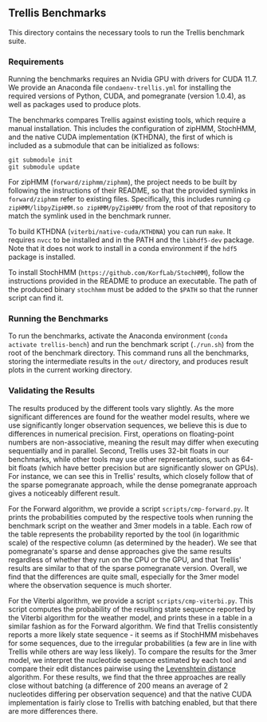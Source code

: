 ## Trellis Benchmarks

This directory contains the necessary tools to run the Trellis benchmark suite.

### Requirements

Running the benchmarks requires an Nvidia GPU with drivers for CUDA 11.7. We provide an Anaconda file `condaenv-trellis.yml` for installing the required versions of Python, CUDA, and pomegranate (version 1.0.4), as well as packages used to produce plots.

The benchmarks compares Trellis against existing tools, which require a manual installation. This includes the configuration of zipHMM, StochHMM, and the native CUDA implementation (KTHDNA), the first of which is included as a submodule that can be initialized as follows:

```
git submodule init
git submodule update
```

For zipHMM (`forward/ziphmm/ziphmm`), the project needs to be built by following the instructions of their README, so that the provided symlinks in `forward/ziphmm` refer to existing files. Specifically, this includes running `cp zipHMM/libpyZipHMM.so zipHMM/pyZipHMM/` from the root of that repository to match the symlink used in the benchmark runner.

To build KTHDNA (`viterbi/native-cuda/KTHDNA`) you can run `make`. It requires `nvcc` to be installed and in the PATH and the `libhdf5-dev` package. Note that it does not work to install in a conda environment if the `hdf5` package is installed.

To install StochHMM (`https://github.com/KorfLab/StochHMM`), follow the instructions provided in the README to produce an executable. The path of the produced binary `stochhmm` must be added to the `$PATH` so that the runner script can find it.

### Running the Benchmarks

To run the benchmarks, activate the Anaconda environment (`conda activate trellis-bench`) and run the benchmark script (`./run.sh`) from the root of the benchmark directory. This command runs all the benchmarks, storing the intermediate results in the `out/` directory, and produces result plots in the current working directory.

### Validating the Results

The results produced by the different tools vary slightly. As the more significant differences are found for the weather model results, where we use significantly longer observation sequences, we believe this is due to differences in numerical precision. First, operations on floating-point numbers are non-associative, meaning the result may differ when executing sequentially and in parallel. Second, Trellis uses 32-bit floats in our benchmarks, while other tools may use other representations, such as 64-bit floats (which have better precision but are significantly slower on GPUs). For instance, we can see this in Trellis' results, which closely follow that of the sparse pomegranate approach, while the dense pomegranate approach gives a noticeably different result.

For the Forward algorithm, we provide a script `scripts/cmp-forward.py`. It prints the probabilities computed by the respective tools when running the benchmark script on the weather and 3mer models in a table. Each row of the table represents the probability reported by the tool (in logarithmic scale) of the respective column (as determined by the header). We see that pomegranate's sparse and dense approaches give the same results regardless of whether they run on the CPU or the GPU, and that Trellis' results are similar to that of the sparse pomegranate version. Overall, we find that the differences are quite small, especially for the 3mer model where the observation sequence is much shorter.

For the Viterbi algorithm, we provide a script `scripts/cmp-viterbi.py`. This script computes the probability of the resulting state sequence reported by the Viterbi algorithm for the weather model, and prints these in a table in a similar fashion as for the Forward algorithm. We find that Trellis consistently reports a more likely state sequence - it seems as if StochHMM misbehaves for some sequences, due to the irregular probabilities (a few are in line with Trellis while others are way less likely). To compare the results for the 3mer model, we interpret the nucleotide sequence estimated by each tool and compare their edit distances pairwise using the [Levenshtein distance](https://en.wikipedia.org/wiki/Levenshtein_distance) algorithm. For these results, we find that the three approaches are really close without batching (a difference of 200 means an average of 2 nucleotides differing per observation sequence) and that the native CUDA implementation is fairly close to Trellis with batching enabled, but that there are more differences there.

